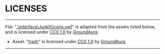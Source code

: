 # LICENSES

---

File: "[.\interface\JunkIt\icons.swf](https://www.nexusmods.com/skyrimspecialedition/mods/112282)" is adapted from the assets listed below, and is licensed under [CC0 1.0](https://creativecommons.org/publicdomain/zero/1.0/) by [GroundAura](https://next.nexusmods.com/profile/GroundAura).

- Asset: "[trash](https://www.nexusmods.com/skyrimspecialedition/mods/112282)" is licensed under [CC0 1.0](https://creativecommons.org/publicdomain/zero/1.0/) by [GroundAura](https://next.nexusmods.com/profile/GroundAura).

---
